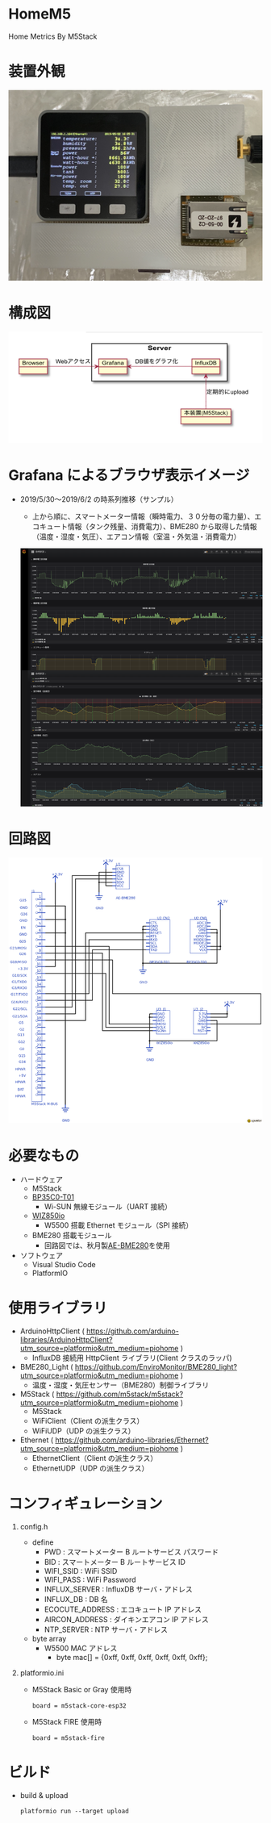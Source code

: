 # HomeM5

Home Metrics By M5Stack

# 装置外観

![外観イメージ](view.jpg)

# 構成図

![構成図](chart.png)

# Grafana によるブラウザ表示イメージ

- 2019/5/30〜2019/6/2 の時系列推移（サンプル）

  - 上から順に、スマートメーター情報（瞬時電力、３０分毎の電力量）、エコキュート情報（タンク残量、消費電力）、BME280 から取得した情報（温度・湿度・気圧）、エアコン情報（室温・外気温・消費電力）

  ![ブラウザ表示](Grafana20190602.png)

# 回路図

![回路図](schematic.png)

# 必要なもの

- ハードウェア
  - M5Stack
  - [BP35C0-T01](https://www.rohm.co.jp/products/wireless-communication/specified-low-power-radio-modules/bp35c0-product)
    - Wi-SUN 無線モジュール（UART 接続）
  - [WIZ850io](https://www.switch-science.com/catalog/3683/)
    - W5500 搭載 Ethernet モジュール（SPI 接続）
  - BME280 搭載モジュール
    - 回路図では、秋月製[AE-BME280](http://akizukidenshi.com/catalog/g/gK-09421/)を使用
- ソフトウェア
  - Visual Studio Code
  - PlatformIO

# 使用ライブラリ

- ArduinoHttpClient ( https://github.com/arduino-libraries/ArduinoHttpClient?utm_source=platformio&utm_medium=piohome )
  - InfluxDB 接続用 HttpClient ライブラリ(Client クラスのラッパ)
- BME280_Light ( https://github.com/EnviroMonitor/BME280_light?utm_source=platformio&utm_medium=piohome )
  - 温度・湿度・気圧センサー（BME280）制御ライブラリ
- M5Stack ( https://github.com/m5stack/m5stack?utm_source=platformio&utm_medium=piohome )
  - M5Stack
  - WiFiClient（Client の派生クラス）
  - WiFiUDP（UDP の派生クラス）
- Ethernet ( https://github.com/arduino-libraries/Ethernet?utm_source=platformio&utm_medium=piohome )
  - EthernetClient（Client の派生クラス）
  - EthernetUDP（UDP の派生クラス）

# コンフィギュレーション

1. config.h
   - define
     - PWD : スマートメーター B ルートサービス パスワード
     - BID : スマートメーター B ルートサービス ID
     - WIFI_SSID : WiFi SSID
     - WIFI_PASS : WiFi Password
     - INFLUX_SERVER : InfluxDB サーバ・アドレス
     - INFLUX_DB : DB 名
     - ECOCUTE_ADDRESS : エコキュート IP アドレス
     - AIRCON_ADDRESS : ダイキンエアコン IP アドレス
     - NTP_SERVER : NTP サーバ・アドレス
   - byte array
     - W5500 MAC アドレス
       - byte mac[] = {0xff, 0xff, 0xff, 0xff, 0xff, 0xff};
1. platformio.ini

   - M5Stack Basic or Gray 使用時
     ```
     board = m5stack-core-esp32
     ```
   - M5Stack FIRE 使用時
     ```
     board = m5stack-fire
     ```

# ビルド

- build & upload

  ```
  platformio run --target upload
  ```
